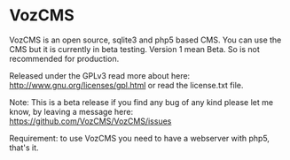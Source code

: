 VozCMS
======

VozCMS is an open source, sqlite3 and php5 based CMS.
You can use the CMS but it is currently in beta testing.
Version 1 mean Beta. So is not recommended for production.

Released under the GPLv3 read more about here: http://www.gnu.org/licenses/gpl.html or read the license.txt file.

Note: This is a beta release if you find any bug of any kind please let me know, by leaving a message here: https://github.com/VozCMS/VozCMS/issues

Requirement: to use VozCMS you need to have a webserver with php5, that's it.